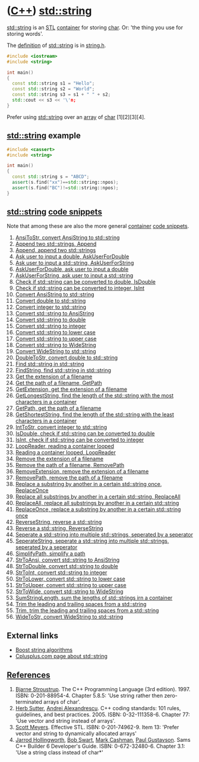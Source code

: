 # ([C++](Cpp.md)) [std::string](CppStdString.md)

[std::string](CppStdString.md) is an [STL](CppStl.md)
[container](CppContainer.md) for storing [char](CppChar.md). Or: 'the
thing you use for storing words'.

The [definition](CppDefinition.md) of [std::string](CppStdString.md) is
in [string.h](CppStringH.md).

```c++
#include <iostream>
#include <string>

int main()
{
  const std::string s1 = "Hello";
  const std::string s2 = "World";
  const std::string s3 = s1 + " " + s2;
  std::cout << s3 << '\'n;
}
```

Prefer using [std::string](CppStdString.md) over an [array](CppArray.md)
of [char](CppChar.md) \[1\]\[2\]\[3\]\[4\].

## [std::string](CppStdString.md) example

```c++
#include <cassert>
#include <string>

int main()
{
  const std::string s = "ABCD";
  assert(s.find("xx")==std::string::npos);
  assert(s.find("BC")!=std::string::npos);
}
```

## [std::string](CppStdString.md) [code snippets](CppCodeSnippets.md)

Note that among these are also the more general
[container](CppContainer.md) [code snippets](CppCodeSnippets.md).

1.  [AnsiToStr, convert AnsiString to std::string](CppAnsiToStr.md)
2.  [Append two std::strings, Append](CppAppend.md)
3.  [Append, append two std::strings](CppAppend.md)
4.  [Ask user to input a double, AskUserForDouble](CppAskUserForDouble.md)
5.  [Ask user to input a std::string, AskUserForString](CppAskUserForString.md)
6.  [AskUserForDouble, ask user to input a double](CppAskUserForDouble.md)
7.  [AskUserForString, ask user to input a std::string](CppAskUserForString.md)
8.  [Check if std::string can be converted to double, IsDouble](CppIsDouble.md)
9.  [Check if std::string can be converted to integer, IsInt](CppIsInt.md)
10. [Convert AnsiString to std::string](CppAnsiToStr.md)
11. [Convert double to std::string](CppDoubleToStr.md)
12. [Convert integer to std::string](CppIntToStr.md)
13. [Convert std::string to AnsiString](CppStrToAnsi.md)
14. [Convert std::string to double](CppStrToDouble.md)
15. [Convert std::string to integer](CppStrToInt.md)
16. [Convert std::string to lower case](CppStrToLower.md)
17. [Convert std::string to upper case](CppStrToUpper.md)
18. [Convert std::string to WideString](CppStrToWide.md)
19. [Convert WideString to std::string](CppWideToStr.md)
20. [DoubleToStr, convert double to std::string](CppDoubleToStr.md)
21. [Find std::string in std::string](CppFindString.md)
22. [FindString, find std::string in std::string](CppFindString.md)
23. [Get the extension of a filename](CppGetExtension.md)
24. [Get the path of a filename, GetPath](CppGetPath.md)
25. [GetExtension, get the extension of a filename](CppGetExtension.md)
26. [GetLongestString, find the length of the std::string with the most characters in a container](CppGetLongestStringLength.md)
27. [GetPath, get the path of a filename](CppGetPath.md)
28. [GetShortestString, find the length of the std::string with the least characters in a container](CppGetShortestStringLength.md)
29. [IntToStr, convert integer to std::string](CppIntToStr.md)
30. [IsDouble, check if std::string can be converted to double](CppIsDouble.md)
31. [IsInt, check if std::string can be converted to integer](CppIsInt.md)
32. [LoopReader, reading a container looped](CppLoopReader.md)
33. [Reading a container looped, LoopReader](CppLoopReader.md)
34. [Remove the extension of a filename](CppRemoveExtension.md)
35. [Remove the path of a filename, RemovePath](CppRemovePath.md)
36. [RemoveExtension, remove the extension of a filename](CppRemoveExtension.md)
37. [RemovePath, remove the path of a filename](CppRemovePath.md)
38. [Replace a substring by another in a certain std::string once, ReplaceOnce](CppReplaceOnce.md)
39. [Replace all substrings by another in a certain std::string, ReplaceAll](CppReplaceAll.md)
40. [ReplaceAll, replace all substrings by another in a certain std::string](CppReplaceAll.md)
41. [ReplaceOnce, replace a substring by another in a certain std::string once](CppReplaceOnce.md)
42. [ReverseString, reverse a std::string](CppReverseString.md)
43. [Reverse a std::string, ReverseString](CppReverseString.md)
44. [Seperate a std::string into multiple std::strings, seperated by a seperator](CppSeperateString.md)
45. [SeperateString, seperate a std::string into multiple std::strings, seperated by a seperator](CppSeperateString.md)
46. [SimplifyPath, simplify a path](CppSimplifyPath.md)
47. [StrToAnsi, convert std::string to AnsiString](CppStrToAnsi.md)
48. [StrToDouble, convert std::string to double](CppStrToDouble.md)
49. [StrToInt, convert std::string to integer](CppStrToInt.md)
50. [StrToLower, convert std::string to lower case](CppStrToLower.md)
51. [StrToUpper, convert std::string to upper case](CppStrToUpper.md)
52. [StrToWide, convert std::string to WideString](CppStrToWide.md)
53. [SumStringLength, sum the lengths of std::strings irn a container](CppSumStringLength.md)
54. [Trim the leading and trailing spaces from a std::string](CppTrim.md)
55. [Trim, trim the leading and trailing spaces from a std::string](CppTrim.md)
56. [WideToStr, convert WideString to std::string](CppWideToStr.md)

## External links

 * [Boost string algorithms](http://www.boost.org/doc/libs/1_38_0/doc/html/string_algo.html)
 * [Cplusplus.com page about std::string](http://www.cplusplus.com/reference/string/string)

## [References](CppReferences.md)

1.  [Bjarne Stroustrup](CppBjarneStroustrup.md). The C++ Programming Language (3rd edition). 1997. ISBN: 0-201-88954-4. Chapter 5.8.5: 'Use string rather then zero-terminated arrays of char'.
2.  [Herb Sutter](CppHerbSutter.md), [Andrei Alexandrescu](CppAndreiAlexandrescu.md). C++ coding standards: 101 rules, guidelines, and best practices. 2005. ISBN: 0-32-111358-6. Chapter 77: 'Use vector and string instead of arrays'.
3.  [Scott Meyers](CppScottMeyers.md). Effective STL. ISBN: 0-201-74962-9. Item 13: 'Prefer vector and string to dynamically allocated arrays'
4.  [Jarrod Hollingworth](CppJarrodHollingworth.md), [Bob Swart](CppBobSwart.md), [Mark Cashman](CppMarkCashman.md), [Paul Gustavson](CppPaulGustavson.md). Sams C++ Builder 6 Developer's Guide. ISBN: 0-672-32480-6. Chapter 3.1: 'Use a string class instead of char\*'
